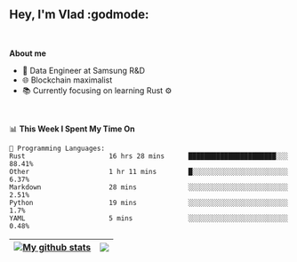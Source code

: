 ## Hey, I'm Vlad :godmode:

<br/>

**About me**
- 💼 Data Engineer at Samsung R&D
- 🌐 Blockchain maximalist
- 📚 Currently focusing on learning Rust :gear:

<br/>

<!--START_SECTION:waka-->
📊 **This Week I Spent My Time On** 

```text
💬 Programming Languages: 
Rust                     16 hrs 28 mins      ██████████████████████░░░   88.41% 
Other                    1 hr 11 mins        █░░░░░░░░░░░░░░░░░░░░░░░░   6.37% 
Markdown                 28 mins             ░░░░░░░░░░░░░░░░░░░░░░░░░   2.51% 
Python                   19 mins             ░░░░░░░░░░░░░░░░░░░░░░░░░   1.7% 
YAML                     5 mins              ░░░░░░░░░░░░░░░░░░░░░░░░░   0.48%

```


<!--END_SECTION:waka-->


| <a href="https://github.com/anuraghazra/github-readme-stats"><img align="center" src="https://github-readme-stats.vercel.app/api?username=u-hubar&show_icons=true&include_all_commits=true&theme=dark&hide_border=true" alt="My github stats" /></a> | <a href="https://github.com/anuraghazra/github-readme-stats"><img align="center" src="https://github-readme-stats.vercel.app/api/top-langs/?username=u-hubar&layout=compact&theme=dark&hide_border=true" /></a> |
| ------------- | ------------- |
